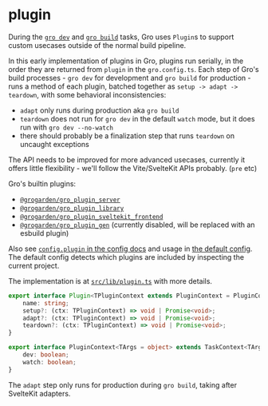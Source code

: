 # plugin

During the [`gro dev`](dev.md) and [`gro build`](build.md) tasks,
Gro uses `Plugin`s to support custom usecases outside of the normal build pipeline.

In this early implementation of plugins in Gro,
plugins run serially, in the order they are returned from `plugin` in the `gro.config.ts`.
Each step of Gro's build processes - `gro dev` for development and `gro build` for production -
runs a method of each plugin, batched together as `setup -> adapt -> teardown`,
with some behavioral inconsistencies:

- `adapt` only runs during production aka `gro build`
- `teardown` does not run for `gro dev` in the default `watch` mode,
  but it does run with `gro dev --no-watch`
- there should probably be a finalization step that runs `teardown` on uncaught exceptions

The API needs to be improved for more advanced usecases,
currently it offers little flexibility -
we'll follow the Vite/SvelteKit APIs probably. (`pre` etc)

Gro's builtin plugins:

- [`@grogarden/gro_plugin_server`](../gro_plugin_server.ts)
- [`@grogarden/gro_plugin_library`](../gro_plugin_library.ts)
- [`@grogarden/gro_plugin_sveltekit_frontend`](../gro_plugin_sveltekit_frontend.ts)
- [`@grogarden/gro_plugin_gen`](../gro_plugin_gen.ts)
  (currently disabled, will be replaced with an esbuild plugin)

Also see [`config.plugin` in the config docs](config.md#plugin)
and usage in [the default config](../gro.config.default.ts).
The default config detects which plugins are included by inspecting the current project.

The implementation is at [`src/lib/plugin.ts`](../plugin.ts) with more details.

```ts
export interface Plugin<TPluginContext extends PluginContext = PluginContext> {
	name: string;
	setup?: (ctx: TPluginContext) => void | Promise<void>;
	adapt?: (ctx: TPluginContext) => void | Promise<void>;
	teardown?: (ctx: TPluginContext) => void | Promise<void>;
}

export interface PluginContext<TArgs = object> extends TaskContext<TArgs> {
	dev: boolean;
	watch: boolean;
}
```

The `adapt` step only runs for production during `gro build`, taking after SvelteKit adapters.
